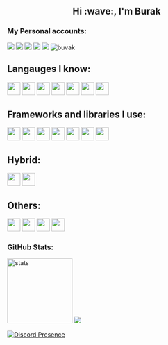 <h2 align="center">Hi :wave:, I'm Burak</h2>
<h3>My Personal accounts:</h3>
<p align="left">
<a href="https://instagram.com/iambuvak" target"blank_"><img src="https://img.shields.io/badge/INSTAGRAM%20-DC3175.svg?&style=for-the-badge&logo=instagram&logoColor=white"></a>
<a href="https://open.spotify.com/user/9tmyd4phnj1ca04ojccpnndu4" target"blank_"><img src="https://img.shields.io/badge/Spotify-1ED760?&style=for-the-badge&logo=spotify&logoColor=white"></a>
<a href="https://medium.com/@iambuvak" target"blank_"><img src="https://img.shields.io/badge/medium-%2312100E.svg?&style=for-the-badge&logo=medium&logoColor=white"></a>
<a href="https://twitter.com/iambuvak" target"blank_"><img src="https://img.shields.io/badge/twitter-%231DA1F2.svg?&style=for-the-badge&logo=twitter&logoColor=white"></a>
<a href = "mailto:burakyabgu@gmail.com"> <img src ="https://img.shields.io/badge/Gmail-D14836?style=for-the-badge&logo=gmail&logoColor=white"></a>
<img src="https://komarev.com/ghpvc/?username=iambuvak&label=Ziyaretçi%20Sayısı&color=37F613" alt="buvak" />
  
</p>


## Langauges I know:

<code><img height="30" src="https://img.shields.io/badge/CSHARP-blue.svg?&style=for-the-badge&logo=csharp&logoColor=white"></code>
<code><img height="30" src="https://camo.githubusercontent.com/920069a9a2b2ad9d3ceeeff2ead017cf7cf3090e643ecff9377f2dacaa8350bb/68747470733a2f2f696d672e736869656c64732e696f2f62616467652f507974686f6e2d3039324532303f7374796c653d666f722d7468652d6261646765266c6f676f3d707974686f6e266c6f676f436f6c6f723d677265656e"></code>
<code><img height="30" src="https://camo.githubusercontent.com/49fbb99f92674cc6825349b154b65aaf4064aec465d61e8e1f9fb99da3d922a1/68747470733a2f2f696d672e736869656c64732e696f2f62616467652f68746d6c352d2532334533344632362e7376673f7374796c653d666f722d7468652d6261646765266c6f676f3d68746d6c35266c6f676f436f6c6f723d7768697465"></code>
<code><img height="30" src="https://camo.githubusercontent.com/e6b67b27998fca3bccf4c0ee479fc8f9de09d91f389cccfbe6cb1e29c10cfbd7/68747470733a2f2f696d672e736869656c64732e696f2f62616467652f637373332d2532333135373242362e7376673f7374796c653d666f722d7468652d6261646765266c6f676f3d63737333266c6f676f436f6c6f723d7768697465"></code>
<code><img height="30" src="https://img.shields.io/badge/scss-c69.svg?&style=for-the-badge&logo=sass&logoColor=white"></code>
<code><img height="30" src="https://img.shields.io/badge/javascript%20-F7DF1E.svg?&style=for-the-badge&logo=javascript&logoColor=black"></code>
<code><img height="30" src="https://img.shields.io/badge/typescript%20-3178C6.svg?&style=for-the-badge&logo=typescript&logoColor=white"></code>

## Frameworks and libraries I use:
<code><img height="30" src="https://img.shields.io/badge/react%20-2B2C2E.svg?&style=for-the-badge&logo=react&logoColor=6FD6F9"></code>
<code><img height="30" src="https://camo.githubusercontent.com/dfc69d704694f22168bea3d84584663777fa5301dcad5bbcb5459b336da8d554/68747470733a2f2f696d672e736869656c64732e696f2f62616467652f4e6f64652e6a732d3433383533443f7374796c653d666f722d7468652d6261646765266c6f676f3d6e6f64652e6a73266c6f676f436f6c6f723d7768697465"></code>
<code><img height="30" src="https://img.shields.io/badge/flask%20-FFFFFF.svg?&style=for-the-badge&logo=flask&logoColor=black"></code>
<code><img height="30" src="https://camo.githubusercontent.com/29360701c98ec05a25c12a62a66ce6bc053108344a29c61c533a5af765cffe09/68747470733a2f2f696d672e736869656c64732e696f2f62616467652f646a616e676f2532302d3039324532302e7376673f267374796c653d666f722d7468652d6261646765266c6f676f3d646a616e676f266c6f676f436f6c6f723d7768697465"></code>
<code><img height="30" src="https://camo.githubusercontent.com/9767503984b5712937ac4cc89114acb81d9314b2eae1c5eff09fcdf84f71752a/68747470733a2f2f696d672e736869656c64732e696f2f62616467652f426f6f7473747261702532302d3744313146382e7376673f267374796c653d666f722d7468652d6261646765266c6f676f3d626f6f747374726170266c6f676f436f6c6f723d7768697465"></code>
<code><img height="30" src="https://camo.githubusercontent.com/c839570bc71901106b11b8411d9277a6a8356a9431e4a16d6c26db82caab7d62/68747470733a2f2f696d672e736869656c64732e696f2f62616467652f4d6f6e676f44422d2532333465613934622e7376673f7374796c653d666f722d7468652d6261646765266c6f676f3d6d6f6e676f6462266c6f676f436f6c6f723d7768697465"></code>
<code><img height="30" src="https://camo.githubusercontent.com/918fce8d50581bd97b7133e677a78ed2cad14f970522f219daaeb6d1c81060e1/68747470733a2f2f696d672e736869656c64732e696f2f62616467652f6d7973716c2d2532333030662e7376673f7374796c653d666f722d7468652d6261646765266c6f676f3d6d7973716c266c6f676f436f6c6f723d7768697465"></code>

## Hybrid:
<code><img height="30" src="https://img.shields.io/badge/react%20native-1C1C1C.svg?&style=for-the-badge&logo=react&logoColor=00DBFF"></code>
<code><img height="30" src="https://img.shields.io/badge/electron-2F3243.svg?&style=for-the-badge&logo=electron&logoColor=A6E5F4"></code>



## Others:
<code><img height="30" src="https://camo.githubusercontent.com/a0484e6383e852e622da1e934b7724921ab9b69d69246d90f899424b01f6deb1/68747470733a2f2f696d672e736869656c64732e696f2f62616467652f56697375616c25323053747564696f253230436f64652d3030373864372e7376673f7374796c653d666f722d7468652d6261646765266c6f676f3d76697375616c2d73747564696f2d636f6465266c6f676f436f6c6f723d7768697465"></code>
<code><img height="30" src="https://img.shields.io/badge/glitch%20-684FFF.svg?&style=for-the-badge&logo=glitch&logoColor=white"></code>
<code><img height="30" src="https://img.shields.io/badge/NPM-%23000000.svg?style=for-the-badge&logo=npm&logoColor=white"></code>
<code><img height="30" src="https://img.shields.io/badge/git%20-black.svg?&style=for-the-badge&logo=git&logoColor=orange"></code>


<h3 align="left">GitHub Stats:</h3>
<p align="left"><img src="https://github-readme-stats.vercel.app/api?username=iambuvak&count_private=true&show_icons=true&theme=dark&hide_border=true" width="%100" height="150px" alt="stats" />
<img src="https://github-readme-stats.vercel.app/api/top-langs/?username=iambuvak&layout=compact&theme=dark&hide_border=true" />

[![Discord Presence](https://lanyard-profile-readme.vercel.app/api/470548458072440842)](https://discord.com/users/470548458072440842)
